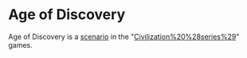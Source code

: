 # Age of Discovery

Age of Discovery is a [scenario](scenario) in the "[Civilization%20%28series%29](Civilization)" games.